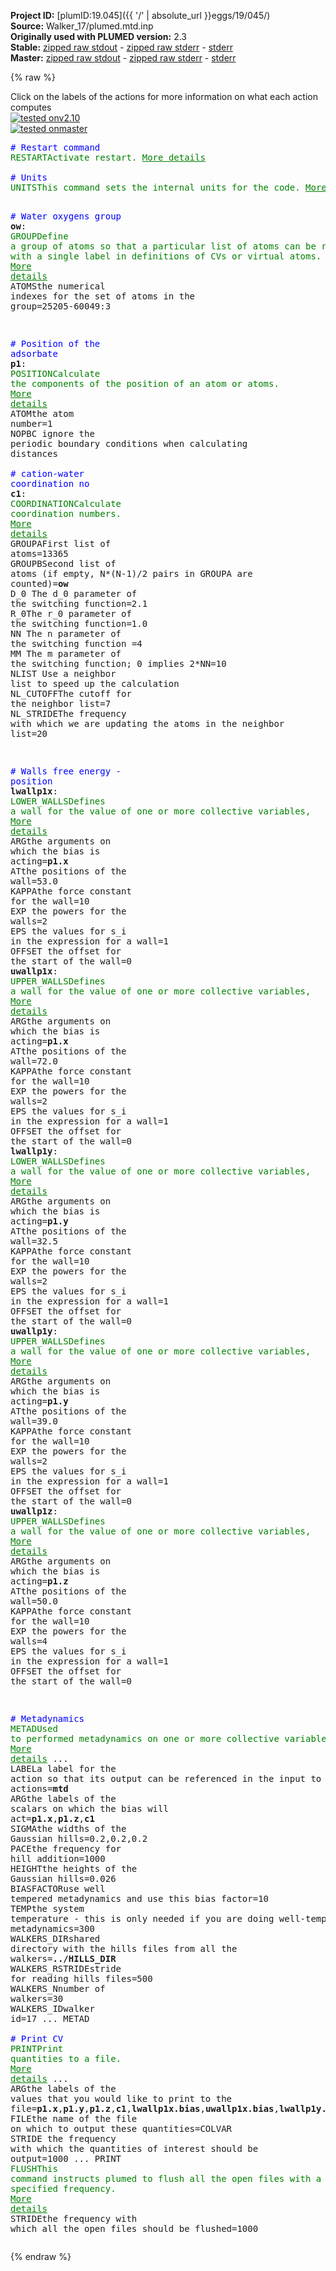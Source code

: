 **Project ID:** [plumID:19.045]({{ '/' | absolute_url }}eggs/19/045/)  
**Source:** Walker_17/plumed.mtd.inp  
**Originally used with PLUMED version:** 2.3  
**Stable:** [zipped raw stdout](plumed.mtd.inp.plumed.stdout.txt.zip) - [zipped raw stderr](plumed.mtd.inp.plumed.stderr.txt.zip) - [stderr](plumed.mtd.inp.plumed.stderr)  
**Master:** [zipped raw stdout](plumed.mtd.inp.plumed_master.stdout.txt.zip) - [zipped raw stderr](plumed.mtd.inp.plumed_master.stderr.txt.zip) - [stderr](plumed.mtd.inp.plumed_master.stderr)  

{% raw %}
<div class="plumedpreheader">
<div class="headerInfo" id="value_details_data/Walker_17/plumed.mtd.inp"> Click on the labels of the actions for more information on what each action computes </div>
<div class="containerBadge">
<div class="headerBadge"><a href="plumed.mtd.inp.plumed.stderr"><img src="https://img.shields.io/badge/v2.10-passing-green.svg" alt="tested onv2.10" /></a></div>
<div class="headerBadge"><a href="plumed.mtd.inp.plumed_master.stderr"><img src="https://img.shields.io/badge/master-passing-green.svg" alt="tested onmaster" /></a></div>
</div>
</div>
<pre class="plumedlisting">
<span style="color:blue" class="comment"># Restart command</span>
<span class="plumedtooltip" style="color:green">RESTART<span class="right">Activate restart. <a href="https://www.plumed.org/doc-master/user-doc/html/RESTART" style="color:green">More details</a><i></i></span></span>
<br/><span style="color:blue" class="comment"># Units</span>
<span style="display:none;" id="data/Walker_17/plumed.mtd.inp">The RESTART action with label <b></b> calculates something</span><span class="plumedtooltip" style="color:green">UNITS<span class="right">This command sets the internal units for the code. <a href="https://www.plumed.org/doc-master/user-doc/html/UNITS" style="color:green">More details</a><i></i></span></span> <span class="plumedtooltip">ENERGY<span class="right">the units of energy<i></i></span></span>=eV <span class="plumedtooltip">LENGTH<span class="right">the units of lengths<i></i></span></span>=A <span class="plumedtooltip">TIME<span class="right">the units of time<i></i></span></span>=ps

<span style="color:blue" class="comment"># Water oxygens group</span>
<b name="data/Walker_17/plumed.mtd.inpow" onclick='showPath("data/Walker_17/plumed.mtd.inp","data/Walker_17/plumed.mtd.inpow","data/Walker_17/plumed.mtd.inpow","brown")'>ow</b>: <span class="plumedtooltip" style="color:green">GROUP<span class="right">Define a group of atoms so that a particular list of atoms can be referenced with a single label in definitions of CVs or virtual atoms. <a href="https://www.plumed.org/doc-master/user-doc/html/GROUP" style="color:green">More details</a><i></i></span></span> <span class="plumedtooltip">ATOMS<span class="right">the numerical indexes for the set of atoms in the group<i></i></span></span>=25205-60049:3

<span style="color:blue" class="comment"># Position of the adsorbate</span>
<span style="display:none;" id="data/Walker_17/plumed.mtd.inpow">The GROUP action with label <b>ow</b> calculates something</span><b name="data/Walker_17/plumed.mtd.inpp1" onclick='showPath("data/Walker_17/plumed.mtd.inp","data/Walker_17/plumed.mtd.inpp1","data/Walker_17/plumed.mtd.inpp1","brown")'>p1</b>: <span class="plumedtooltip" style="color:green">POSITION<span class="right">Calculate the components of the position of an atom or atoms. <a href="https://www.plumed.org/doc-master/user-doc/html/POSITION" style="color:green">More details</a><i></i></span></span> <span class="plumedtooltip">ATOM<span class="right">the atom number<i></i></span></span>=1 <span class="plumedtooltip">NOPBC<span class="right"> ignore the periodic boundary conditions when calculating distances<i></i></span></span>
<br/><span style="color:blue" class="comment"># cation-water coordination no</span>
<span style="display:none;" id="data/Walker_17/plumed.mtd.inpp1">The POSITION action with label <b>p1</b> calculates the following quantities:<table  align="center" frame="void" width="95%" cellpadding="5%"><tr><td width="5%"><b> Quantity </b>  </td><td><b> Description </b> </td></tr><tr><td width="5%">p1.x</td><td>the x-component of the atom position</td></tr><tr><td width="5%">p1.y</td><td>the y-component of the atom position</td></tr><tr><td width="5%">p1.z</td><td>the z-component of the atom position</td></tr></table></span><b name="data/Walker_17/plumed.mtd.inpc1" onclick='showPath("data/Walker_17/plumed.mtd.inp","data/Walker_17/plumed.mtd.inpc1","data/Walker_17/plumed.mtd.inpc1","brown")'>c1</b>: <span class="plumedtooltip" style="color:green">COORDINATION<span class="right">Calculate coordination numbers. <a href="https://www.plumed.org/doc-master/user-doc/html/COORDINATION" style="color:green">More details</a><i></i></span></span> <span class="plumedtooltip">GROUPA<span class="right">First list of atoms<i></i></span></span>=13365 <span class="plumedtooltip">GROUPB<span class="right">Second list of atoms (if empty, N*(N-1)/2 pairs in GROUPA are counted)<i></i></span></span>=<b name="data/Walker_17/plumed.mtd.inpow">ow</b> <span class="plumedtooltip">D_0<span class="right"> The d_0 parameter of the switching function<i></i></span></span>=2.1 <span class="plumedtooltip">R_0<span class="right">The r_0 parameter of the switching function<i></i></span></span>=1.0 <span class="plumedtooltip">NN<span class="right"> The n parameter of the switching function <i></i></span></span>=4 <span class="plumedtooltip">MM<span class="right"> The m parameter of the switching function; 0 implies 2*NN<i></i></span></span>=10 <span class="plumedtooltip">NLIST<span class="right"> Use a neighbor list to speed up the calculation<i></i></span></span> <span class="plumedtooltip">NL_CUTOFF<span class="right">The cutoff for the neighbor list<i></i></span></span>=7 <span class="plumedtooltip">NL_STRIDE<span class="right">The frequency with which we are updating the atoms in the neighbor list<i></i></span></span>=20

<span style="color:blue" class="comment"># Walls free energy - position</span>
<span style="display:none;" id="data/Walker_17/plumed.mtd.inpc1">The COORDINATION action with label <b>c1</b> calculates the following quantities:<table  align="center" frame="void" width="95%" cellpadding="5%"><tr><td width="5%"><b> Quantity </b>  </td><td><b> Description </b> </td></tr><tr><td width="5%">c1.value</td><td>the value of the coordination</td></tr></table></span><b name="data/Walker_17/plumed.mtd.inplwallp1x" onclick='showPath("data/Walker_17/plumed.mtd.inp","data/Walker_17/plumed.mtd.inplwallp1x","data/Walker_17/plumed.mtd.inplwallp1x","brown")'>lwallp1x</b>: <span class="plumedtooltip" style="color:green">LOWER_WALLS<span class="right">Defines a wall for the value of one or more collective variables, <a href="https://www.plumed.org/doc-master/user-doc/html/LOWER_WALLS" style="color:green">More details</a><i></i></span></span> <span class="plumedtooltip">ARG<span class="right">the arguments on which the bias is acting<i></i></span></span>=<b name="data/Walker_17/plumed.mtd.inpp1">p1.x</b> <span class="plumedtooltip">AT<span class="right">the positions of the wall<i></i></span></span>=53.0 <span class="plumedtooltip">KAPPA<span class="right">the force constant for the wall<i></i></span></span>=10 <span class="plumedtooltip">EXP<span class="right"> the powers for the walls<i></i></span></span>=2 <span class="plumedtooltip">EPS<span class="right"> the values for s_i in the expression for a wall<i></i></span></span>=1 <span class="plumedtooltip">OFFSET<span class="right"> the offset for the start of the wall<i></i></span></span>=0
<span style="display:none;" id="data/Walker_17/plumed.mtd.inplwallp1x">The LOWER_WALLS action with label <b>lwallp1x</b> calculates the following quantities:<table  align="center" frame="void" width="95%" cellpadding="5%"><tr><td width="5%"><b> Quantity </b>  </td><td><b> Description </b> </td></tr><tr><td width="5%">lwallp1x.bias</td><td>the instantaneous value of the bias potential</td></tr><tr><td width="5%">lwallp1x.force2</td><td>the instantaneous value of the squared force due to this bias potential</td></tr></table></span><b name="data/Walker_17/plumed.mtd.inpuwallp1x" onclick='showPath("data/Walker_17/plumed.mtd.inp","data/Walker_17/plumed.mtd.inpuwallp1x","data/Walker_17/plumed.mtd.inpuwallp1x","brown")'>uwallp1x</b>: <span class="plumedtooltip" style="color:green">UPPER_WALLS<span class="right">Defines a wall for the value of one or more collective variables, <a href="https://www.plumed.org/doc-master/user-doc/html/UPPER_WALLS" style="color:green">More details</a><i></i></span></span> <span class="plumedtooltip">ARG<span class="right">the arguments on which the bias is acting<i></i></span></span>=<b name="data/Walker_17/plumed.mtd.inpp1">p1.x</b> <span class="plumedtooltip">AT<span class="right">the positions of the wall<i></i></span></span>=72.0 <span class="plumedtooltip">KAPPA<span class="right">the force constant for the wall<i></i></span></span>=10 <span class="plumedtooltip">EXP<span class="right"> the powers for the walls<i></i></span></span>=2 <span class="plumedtooltip">EPS<span class="right"> the values for s_i in the expression for a wall<i></i></span></span>=1 <span class="plumedtooltip">OFFSET<span class="right"> the offset for the start of the wall<i></i></span></span>=0
<span style="display:none;" id="data/Walker_17/plumed.mtd.inpuwallp1x">The UPPER_WALLS action with label <b>uwallp1x</b> calculates the following quantities:<table  align="center" frame="void" width="95%" cellpadding="5%"><tr><td width="5%"><b> Quantity </b>  </td><td><b> Description </b> </td></tr><tr><td width="5%">uwallp1x.bias</td><td>the instantaneous value of the bias potential</td></tr><tr><td width="5%">uwallp1x.force2</td><td>the instantaneous value of the squared force due to this bias potential</td></tr></table></span><b name="data/Walker_17/plumed.mtd.inplwallp1y" onclick='showPath("data/Walker_17/plumed.mtd.inp","data/Walker_17/plumed.mtd.inplwallp1y","data/Walker_17/plumed.mtd.inplwallp1y","brown")'>lwallp1y</b>: <span class="plumedtooltip" style="color:green">LOWER_WALLS<span class="right">Defines a wall for the value of one or more collective variables, <a href="https://www.plumed.org/doc-master/user-doc/html/LOWER_WALLS" style="color:green">More details</a><i></i></span></span> <span class="plumedtooltip">ARG<span class="right">the arguments on which the bias is acting<i></i></span></span>=<b name="data/Walker_17/plumed.mtd.inpp1">p1.y</b> <span class="plumedtooltip">AT<span class="right">the positions of the wall<i></i></span></span>=32.5 <span class="plumedtooltip">KAPPA<span class="right">the force constant for the wall<i></i></span></span>=10 <span class="plumedtooltip">EXP<span class="right"> the powers for the walls<i></i></span></span>=2 <span class="plumedtooltip">EPS<span class="right"> the values for s_i in the expression for a wall<i></i></span></span>=1 <span class="plumedtooltip">OFFSET<span class="right"> the offset for the start of the wall<i></i></span></span>=0
<span style="display:none;" id="data/Walker_17/plumed.mtd.inplwallp1y">The LOWER_WALLS action with label <b>lwallp1y</b> calculates the following quantities:<table  align="center" frame="void" width="95%" cellpadding="5%"><tr><td width="5%"><b> Quantity </b>  </td><td><b> Description </b> </td></tr><tr><td width="5%">lwallp1y.bias</td><td>the instantaneous value of the bias potential</td></tr><tr><td width="5%">lwallp1y.force2</td><td>the instantaneous value of the squared force due to this bias potential</td></tr></table></span><b name="data/Walker_17/plumed.mtd.inpuwallp1y" onclick='showPath("data/Walker_17/plumed.mtd.inp","data/Walker_17/plumed.mtd.inpuwallp1y","data/Walker_17/plumed.mtd.inpuwallp1y","brown")'>uwallp1y</b>: <span class="plumedtooltip" style="color:green">UPPER_WALLS<span class="right">Defines a wall for the value of one or more collective variables, <a href="https://www.plumed.org/doc-master/user-doc/html/UPPER_WALLS" style="color:green">More details</a><i></i></span></span> <span class="plumedtooltip">ARG<span class="right">the arguments on which the bias is acting<i></i></span></span>=<b name="data/Walker_17/plumed.mtd.inpp1">p1.y</b> <span class="plumedtooltip">AT<span class="right">the positions of the wall<i></i></span></span>=39.0 <span class="plumedtooltip">KAPPA<span class="right">the force constant for the wall<i></i></span></span>=10 <span class="plumedtooltip">EXP<span class="right"> the powers for the walls<i></i></span></span>=2 <span class="plumedtooltip">EPS<span class="right"> the values for s_i in the expression for a wall<i></i></span></span>=1 <span class="plumedtooltip">OFFSET<span class="right"> the offset for the start of the wall<i></i></span></span>=0
<span style="display:none;" id="data/Walker_17/plumed.mtd.inpuwallp1y">The UPPER_WALLS action with label <b>uwallp1y</b> calculates the following quantities:<table  align="center" frame="void" width="95%" cellpadding="5%"><tr><td width="5%"><b> Quantity </b>  </td><td><b> Description </b> </td></tr><tr><td width="5%">uwallp1y.bias</td><td>the instantaneous value of the bias potential</td></tr><tr><td width="5%">uwallp1y.force2</td><td>the instantaneous value of the squared force due to this bias potential</td></tr></table></span><b name="data/Walker_17/plumed.mtd.inpuwallp1z" onclick='showPath("data/Walker_17/plumed.mtd.inp","data/Walker_17/plumed.mtd.inpuwallp1z","data/Walker_17/plumed.mtd.inpuwallp1z","brown")'>uwallp1z</b>: <span class="plumedtooltip" style="color:green">UPPER_WALLS<span class="right">Defines a wall for the value of one or more collective variables, <a href="https://www.plumed.org/doc-master/user-doc/html/UPPER_WALLS" style="color:green">More details</a><i></i></span></span> <span class="plumedtooltip">ARG<span class="right">the arguments on which the bias is acting<i></i></span></span>=<b name="data/Walker_17/plumed.mtd.inpp1">p1.z</b> <span class="plumedtooltip">AT<span class="right">the positions of the wall<i></i></span></span>=50.0 <span class="plumedtooltip">KAPPA<span class="right">the force constant for the wall<i></i></span></span>=10 <span class="plumedtooltip">EXP<span class="right"> the powers for the walls<i></i></span></span>=4 <span class="plumedtooltip">EPS<span class="right"> the values for s_i in the expression for a wall<i></i></span></span>=1 <span class="plumedtooltip">OFFSET<span class="right"> the offset for the start of the wall<i></i></span></span>=0

<span style="color:blue" class="comment"># Metadynamics</span>
<span style="display:none;" id="data/Walker_17/plumed.mtd.inpuwallp1z">The UPPER_WALLS action with label <b>uwallp1z</b> calculates the following quantities:<table  align="center" frame="void" width="95%" cellpadding="5%"><tr><td width="5%"><b> Quantity </b>  </td><td><b> Description </b> </td></tr><tr><td width="5%">uwallp1z.bias</td><td>the instantaneous value of the bias potential</td></tr><tr><td width="5%">uwallp1z.force2</td><td>the instantaneous value of the squared force due to this bias potential</td></tr></table></span><span class="plumedtooltip" style="color:green">METAD<span class="right">Used to performed metadynamics on one or more collective variables. <a href="https://www.plumed.org/doc-master/user-doc/html/METAD" style="color:green">More details</a><i></i></span></span> ...
  <span class="plumedtooltip">LABEL<span class="right">a label for the action so that its output can be referenced in the input to other actions<i></i></span></span>=<b name="data/Walker_17/plumed.mtd.inpmtd" onclick='showPath("data/Walker_17/plumed.mtd.inp","data/Walker_17/plumed.mtd.inpmtd","data/Walker_17/plumed.mtd.inpmtd","brown")'>mtd</b>
  <span class="plumedtooltip">ARG<span class="right">the labels of the scalars on which the bias will act<i></i></span></span>=<b name="data/Walker_17/plumed.mtd.inpp1">p1.x</b>,<b name="data/Walker_17/plumed.mtd.inpp1">p1.z</b>,<b name="data/Walker_17/plumed.mtd.inpc1">c1</b>
  <span class="plumedtooltip">SIGMA<span class="right">the widths of the Gaussian hills<i></i></span></span>=0.2,0.2,0.2
  <span class="plumedtooltip">PACE<span class="right">the frequency for hill addition<i></i></span></span>=1000
  <span class="plumedtooltip">HEIGHT<span class="right">the heights of the Gaussian hills<i></i></span></span>=0.026
  <span class="plumedtooltip">BIASFACTOR<span class="right">use well tempered metadynamics and use this bias factor<i></i></span></span>=10 <span class="plumedtooltip">TEMP<span class="right">the system temperature - this is only needed if you are doing well-tempered metadynamics<i></i></span></span>=300
  <span class="plumedtooltip">WALKERS_DIR<span class="right">shared directory with the hills files from all the walkers<i></i></span></span>=<b name="data/Walker_17/plumed.mtd.inp">../HILLS_DIR</b> <span class="plumedtooltip">WALKERS_RSTRIDE<span class="right">stride for reading hills files<i></i></span></span>=500 <span class="plumedtooltip">WALKERS_N<span class="right">number of walkers<i></i></span></span>=30 <span class="plumedtooltip">WALKERS_ID<span class="right">walker id<i></i></span></span>=17
... METAD
<br/><span style="color:blue" class="comment"># Print CV</span>
<span style="display:none;" id="data/Walker_17/plumed.mtd.inpmtd">The METAD action with label <b>mtd</b> calculates the following quantities:<table  align="center" frame="void" width="95%" cellpadding="5%"><tr><td width="5%"><b> Quantity </b>  </td><td><b> Description </b> </td></tr><tr><td width="5%">mtd.bias</td><td>the instantaneous value of the bias potential</td></tr></table></span><span class="plumedtooltip" style="color:green">PRINT<span class="right">Print quantities to a file. <a href="https://www.plumed.org/doc-master/user-doc/html/PRINT" style="color:green">More details</a><i></i></span></span> ...
  <span class="plumedtooltip">ARG<span class="right">the labels of the values that you would like to print to the file<i></i></span></span>=<b name="data/Walker_17/plumed.mtd.inpp1">p1.x</b>,<b name="data/Walker_17/plumed.mtd.inpp1">p1.y</b>,<b name="data/Walker_17/plumed.mtd.inpp1">p1.z</b>,<b name="data/Walker_17/plumed.mtd.inpc1">c1</b>,<b name="data/Walker_17/plumed.mtd.inplwallp1x">lwallp1x.bias</b>,<b name="data/Walker_17/plumed.mtd.inpuwallp1x">uwallp1x.bias</b>,<b name="data/Walker_17/plumed.mtd.inplwallp1y">lwallp1y.bias</b>,<b name="data/Walker_17/plumed.mtd.inpuwallp1y">uwallp1y.bias</b>,<b name="data/Walker_17/plumed.mtd.inpuwallp1z">uwallp1z.bias</b>
  <span class="plumedtooltip">FILE<span class="right">the name of the file on which to output these quantities<i></i></span></span>=COLVAR 
  <span class="plumedtooltip">STRIDE<span class="right"> the frequency with which the quantities of interest should be output<i></i></span></span>=1000
... PRINT
<span class="plumedtooltip" style="color:green">FLUSH<span class="right">This command instructs plumed to flush all the open files with a user specified frequency. <a href="https://www.plumed.org/doc-master/user-doc/html/FLUSH" style="color:green">More details</a><i></i></span></span> <span class="plumedtooltip">STRIDE<span class="right">the frequency with which all the open files should be flushed<i></i></span></span>=1000
</pre>
{% endraw %}
